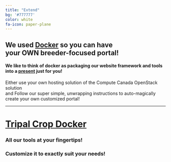```yaml
---
title: "Extend"
bg: '#777777'
color: white
fa-icon: paper-plane
---
```


## We used [Docker](https://www.docker.com/why-docker) so you can have <br /> your OWN breeder-focused portal!

#### We like to think of docker as packaging our website framework and tools <br /> into a [present]((https://www.docker.com/resources/what-container)) just for you!

Either use your own hosting solution of the Compute Canada OpenStack solution <br /> and Follow our super simple, unwrapping instructions to auto-magically create your own customized portal!

<hr>

# [Tripal Crop Docker](https://divseek-canada.github.io/tripal-crop-docker/)

### All our tools at your fingertips!

### Customize it to exactly suit your needs!
